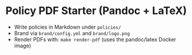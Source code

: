 # Policy PDF Starter (Pandoc + LaTeX)

- Write policies in Markdown under `policies/`
- Brand via `brand/config.yml` and `brand/logo.png`
- Render PDFs with: `make render-pdf` (uses the pandoc/latex Docker image)
